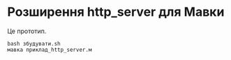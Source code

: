 # Розширення http_server для Мавки

Це прототип.

```
bash збудувати.sh
мавка приклад_http_server.м
```